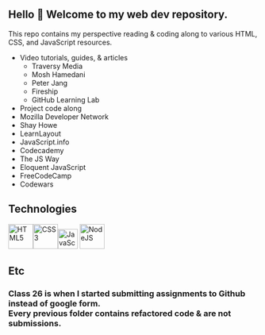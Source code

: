 ## Hello 👋 Welcome to my web dev repository. 
This repo contains my perspective reading & coding along to various HTML, CSS, and JavaScript resources.
 
* Video tutorials, guides, & articles
    * Traversy Media
    * Mosh Hamedani
    * Peter Jang
    * Fireship
    * GitHub Learning Lab
* Project code along
* Mozilla Developer Network
* Shay Howe
* LearnLayout
* JavaScript.info
* Codecademy
* The JS Way
* Eloquent JavaScript
* FreeCodeCamp
* Codewars

## Technologies
<img src="https://profilinator.rishav.dev/skills-assets/html5-original-wordmark.svg" alt="HTML5" height="50" /><img src="https://profilinator.rishav.dev/skills-assets/css3-original-wordmark.svg" alt="CSS3" height="50" /><img src="https://profilinator.rishav.dev/skills-assets/javascript-original.svg" alt="JavaScript" height="40" /> <img src="https://profilinator.rishav.dev/skills-assets/nodejs-original-wordmark.svg" alt="NodeJS" height="50" />

## Etc
### Class 26 is when I started submitting assignments to Github instead of google form. <br> Every previous folder contains refactored code & are not submissions. 
